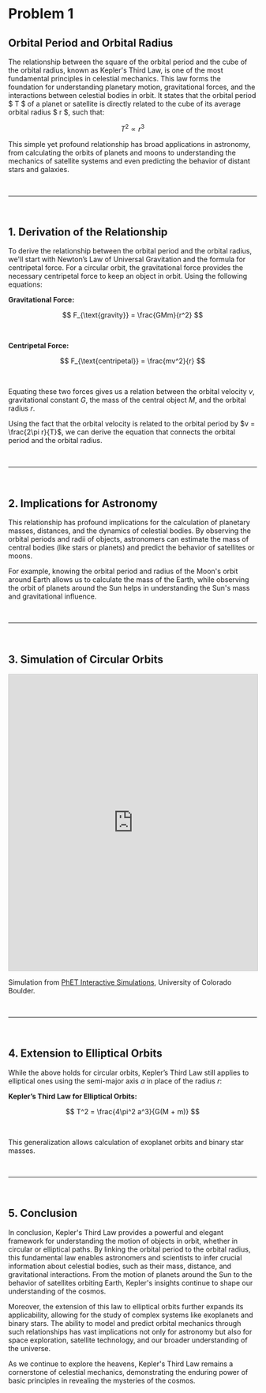 # Problem 1

## Orbital Period and Orbital Radius

The relationship between the square of the orbital period and the cube of the orbital radius, known as Kepler's Third Law, is one of the most fundamental principles in celestial mechanics. This law forms the foundation for understanding planetary motion, gravitational forces, and the interactions between celestial bodies in orbit. It states that the orbital period $ T $ of a planet or satellite is directly related to the cube of its average orbital radius $ r $, such that:

$$
T^2 \propto r^3
$$


This simple yet profound relationship has broad applications in astronomy, from calculating the orbits of planets and moons to understanding the mechanics of satellite systems and even predicting the behavior of distant stars and galaxies.

<br>
<hr>
<br>

## 1. Derivation of the Relationship

To derive the relationship between the orbital period and the orbital radius, we'll start with Newton’s Law of Universal Gravitation and the formula for centripetal force. For a circular orbit, the gravitational force provides the necessary centripetal force to keep an object in orbit. Using the following equations:

**Gravitational Force:**

$$
F_{\text{gravity}} = \frac{GMm}{r^2}
$$

<br>

**Centripetal Force:**

$$
F_{\text{centripetal}} = \frac{mv^2}{r}
$$

<br>

Equating these two forces gives us a relation between the orbital velocity $v$, gravitational constant $G$, the mass of the central object $M$, and the orbital radius $r$.

Using the fact that the orbital velocity is related to the orbital period by $v = \frac{2\pi r}{T}$, we can derive the equation that connects the orbital period and the orbital radius.

<br>
<hr>
<br>

## 2. Implications for Astronomy

This relationship has profound implications for the calculation of planetary masses, distances, and the dynamics of celestial bodies. By observing the orbital periods and radii of objects, astronomers can estimate the mass of central bodies (like stars or planets) and predict the behavior of satellites or moons.

For example, knowing the orbital period and radius of the Moon's orbit around Earth allows us to calculate the mass of the Earth, while observing the orbit of planets around the Sun helps in understanding the Sun's mass and gravitational influence.

<br>
<hr>
<br>

## 3. Simulation of Circular Orbits

<iframe
    src="https://phet.colorado.edu/sims/html/gravity-and-orbits/latest/gravity-and-orbits_en.html"
    width="800"
    height="600"
    allowfullscreen
    style="border: 1px solid #ccc; width: 100%; max-width: 800px; height: 600px;">
  </iframe>
  
Simulation from [PhET Interactive Simulations](https://phet.colorado.edu), University of Colorado Boulder.

<br>
<hr>
<br>

## 4. Extension to Elliptical Orbits

While the above holds for circular orbits, Kepler’s Third Law still applies to elliptical ones using the semi-major axis $a$ in place of the radius $r$:

**Kepler’s Third Law for Elliptical Orbits:**

$$
T^2 = \frac{4\pi^2 a^3}{G(M + m)}
$$

<br>

This generalization allows calculation of exoplanet orbits and binary star masses.

<br>
<hr>
<br>

## 5. Conclusion

In conclusion, Kepler's Third Law provides a powerful and elegant framework for understanding the motion of objects in orbit, whether in circular or elliptical paths. By linking the orbital period to the orbital radius, this fundamental law enables astronomers and scientists to infer crucial information about celestial bodies, such as their mass, distance, and gravitational interactions. From the motion of planets around the Sun to the behavior of satellites orbiting Earth, Kepler's insights continue to shape our understanding of the cosmos.

Moreover, the extension of this law to elliptical orbits further expands its applicability, allowing for the study of complex systems like exoplanets and binary stars. The ability to model and predict orbital mechanics through such relationships has vast implications not only for astronomy but also for space exploration, satellite technology, and our broader understanding of the universe.

As we continue to explore the heavens, Kepler's Third Law remains a cornerstone of celestial mechanics, demonstrating the enduring power of basic principles in revealing the mysteries of the cosmos.

<br>
